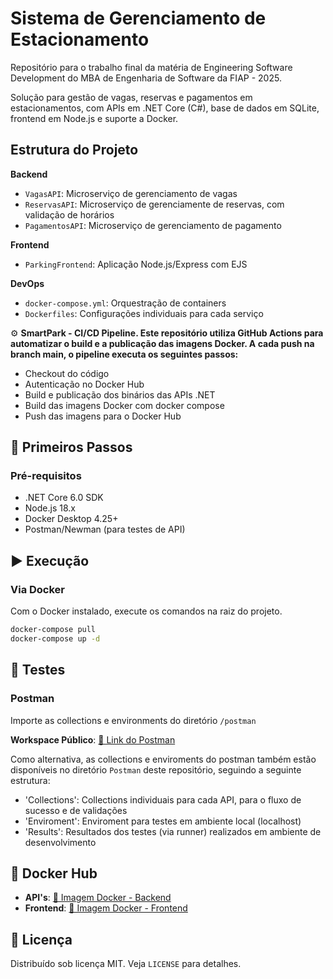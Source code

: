 # Sistema de Gerenciamento de Estacionamento  

Repositório para o trabalho final da matéria de Engineering Software Development do MBA de Engenharia de Software da FIAP - 2025.

Solução para gestão de vagas, reservas e pagamentos em estacionamentos, com APIs em .NET Core (C#), base de dados em SQLite, frontend em Node.js e suporte a Docker.  

## Estrutura do Projeto

**Backend**  

- `VagasAPI`: Microserviço de gerenciamento de vagas
- `ReservasAPI`: Microserviço de gerenciamente de reservas, com validação de horários  
- `PagamentosAPI`: Microserviço de gerenciamento de pagamento  
 

**Frontend**  

- `ParkingFrontend`: Aplicação Node.js/Express com EJS  

**DevOps**  

- `docker-compose.yml`: Orquestração de containers  
- `Dockerfiles`: Configurações individuais para cada serviço

⚙️ **SmartPark - CI/CD Pipeline.
Este repositório utiliza GitHub Actions para automatizar o build e a publicação das imagens Docker. A cada push na branch main, o pipeline executa os seguintes passos:**

- Checkout do código
- Autenticação no Docker Hub
- Build e publicação dos binários das APIs .NET
- Build das imagens Docker com docker compose
- Push das imagens para o Docker Hub

## 🚀 Primeiros Passos  

### Pré-requisitos  

- .NET Core 6.0 SDK  
- Node.js 18.x  
- Docker Desktop 4.25+  
- Postman/Newman (para testes de API)  

## ▶️ Execução  

### Via Docker  

Com o Docker instalado, execute os comandos na raiz do projeto.

```bash
docker-compose pull
docker-compose up -d
```

## 🧪 Testes  

### Postman  

Importe as collections e environments do diretório `/postman`  

**Workspace Público**: [🔗 Link do Postman](https://www.postman.com/smart-park-7334/fiap-95aoj/overview)  

Como alternativa, as collections e enviroments do postman também estão disponíveis no diretório `Postman` deste repositório, seguindo a seguinte estrutura:

- 'Collections': Collections individuais para cada API, para o fluxo de sucesso e de validações
- 'Enviroment': Enviroment para testes em ambiente local (localhost)
- 'Results': Resultados dos testes (via runner) realizados em ambiente de desenvolvimento

## 🐳 Docker Hub  

- **API's**: [🔗 Imagem Docker - Backend](https://hub.docker.com/r/rodolfogaspar86/fiap_95aoj_smart_park-backend)
- **Frontend**: [🔗 Imagem Docker - Frontend](https://hub.docker.com/r/rodolfogaspar86/fiap_95aoj_smart_park-frontend) 


## 📄 Licença  

Distribuído sob licença MIT. Veja `LICENSE` para detalhes.
